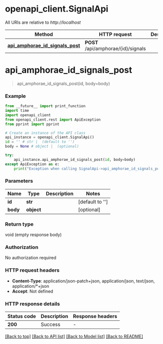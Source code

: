 # openapi_client.SignalApi

All URIs are relative to *http://localhost*

Method | HTTP request | Description
------------- | ------------- | -------------
[**api_amphorae_id_signals_post**](SignalApi.md#api_amphorae_id_signals_post) | **POST** /api/amphorae/{id}/signals | 


# **api_amphorae_id_signals_post**
> api_amphorae_id_signals_post(id, body=body)



### Example

```python
from __future__ import print_function
import time
import openapi_client
from openapi_client.rest import ApiException
from pprint import pprint

# Create an instance of the API class
api_instance = openapi_client.SignalApi()
id = '' # str |  (default to '')
body = None # object |  (optional)

try:
    api_instance.api_amphorae_id_signals_post(id, body=body)
except ApiException as e:
    print("Exception when calling SignalApi->api_amphorae_id_signals_post: %s\n" % e)
```

### Parameters

Name | Type | Description  | Notes
------------- | ------------- | ------------- | -------------
 **id** | **str**|  | [default to &#39;&#39;]
 **body** | **object**|  | [optional] 

### Return type

void (empty response body)

### Authorization

No authorization required

### HTTP request headers

 - **Content-Type**: application/json-patch+json, application/json, text/json, application/*+json
 - **Accept**: Not defined

### HTTP response details
| Status code | Description | Response headers |
|-------------|-------------|------------------|
**200** | Success |  -  |

[[Back to top]](#) [[Back to API list]](../README.md#documentation-for-api-endpoints) [[Back to Model list]](../README.md#documentation-for-models) [[Back to README]](../README.md)

